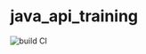 # java_api_training
![build CI](https://github.com/adrihoc/java_api_training/actions/workflows/build.yml/badge.svg)
